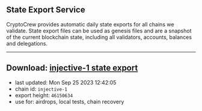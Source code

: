 ## State Export Service
CryptoCrew provides automatic daily state exports for all chains we validate. State export files can be used as genesis files and are a snapshot of the current blockchain state, including all validators, accounts, balances and delegations.

---
**Download: [injective-1 state export](https://dl.ccvalidators.com/SERVICE/injective/injective-1_export_46150634.json)**
---

- last updated: Mon Sep 25 2023 12:42:05
- chain id: `injective-1`
- export height: `46150634`
- use for: airdrops, local tests, chain recovery
